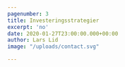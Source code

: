 ```yaml
---
pagenumber: 3
title: Investeringsstrategier
excerpt: 'no'
date: 2020-01-27T23:00:00.000+00:00
author: Lars Lid
image: "/uploads/contact.svg"

---
```

